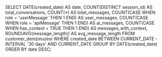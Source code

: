 SELECT 
    DATE(created_date) AS date,
    COUNT(DISTINCT session_id) AS total_conversations,
    COUNT(*) AS total_messages,
    COUNT(CASE WHEN role = 'userMessage' THEN 1 END) AS user_messages,
    COUNT(CASE WHEN role = 'apiMessage' THEN 1 END) AS ai_messages,
    COUNT(CASE WHEN has_context = TRUE THEN 1 END) AS messages_with_context,
    ROUND(AVG(message_length)) AS avg_message_length
FROM 
    customer_denizmuzesi
WHERE 
    created_date BETWEEN CURRENT_DATE - INTERVAL '30 days' AND CURRENT_DATE
GROUP BY 
    DATE(created_date)
ORDER BY 
    date DESC;